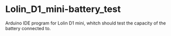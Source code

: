 # Lolin_D1_mini-battery_test
Arduino IDE program for Lolin D1 mini, whitch should test the capacity of the battery connected to.
